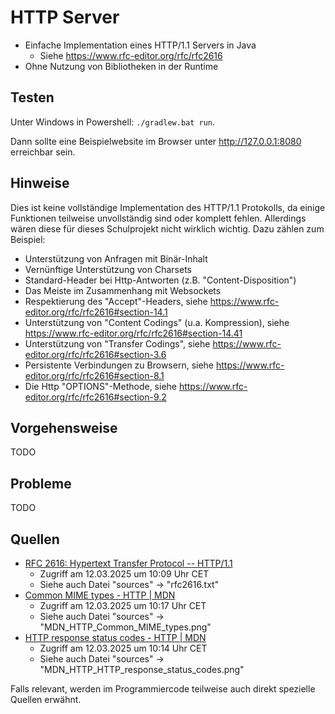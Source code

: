 # HTTP Server

- Einfache Implementation eines HTTP/1.1 Servers in Java
    - Siehe https://www.rfc-editor.org/rfc/rfc2616
- Ohne Nutzung von Bibliotheken in der Runtime

## Testen

Unter Windows in Powershell: `./gradlew.bat run`.

Dann sollte eine Beispielwebsite im Browser unter http://127.0.0.1:8080 erreichbar sein.

## Hinweise

Dies ist keine vollständige Implementation des HTTP/1.1 Protokolls, da einige Funktionen teilweise unvollständig sind
oder komplett fehlen. Allerdings wären diese für dieses Schulprojekt nicht wirklich wichtig. Dazu zählen zum Beispiel:

- Unterstützung von Anfragen mit Binär-Inhalt
- Vernünftige Unterstützung von Charsets
- Standard-Header bei Http-Antworten (z.B. "Content-Disposition")
- Das Meiste im Zusammenhang mit Websockets
- Respektierung des "Accept"-Headers, siehe https://www.rfc-editor.org/rfc/rfc2616#section-14.1
- Unterstützung von "Content Codings" (u.a. Kompression), siehe https://www.rfc-editor.org/rfc/rfc2616#section-14.41
- Unterstützung von "Transfer Codings", siehe https://www.rfc-editor.org/rfc/rfc2616#section-3.6
- Persistente Verbindungen zu Browsern, siehe https://www.rfc-editor.org/rfc/rfc2616#section-8.1
- Die Http "OPTIONS"-Methode, siehe https://www.rfc-editor.org/rfc/rfc2616#section-9.2

## Vorgehensweise

TODO

## Probleme

TODO

## Quellen

- [RFC 2616: Hypertext Transfer Protocol -- HTTP/1.1](https://www.rfc-editor.org/rfc/rfc2616)
  - Zugriff am 12.03.2025 um 10:09 Uhr CET
  - Siehe auch Datei "sources" -> "rfc2616.txt"
- [Common MIME types - HTTP | MDN](https://developer.mozilla.org/en-US/docs/Web/HTTP/MIME_types/Common_types)
  - Zugriff am 12.03.2025 um 10:17 Uhr CET
  - Siehe auch Datei "sources" -> "MDN_HTTP_Common_MIME_types.png"
- [HTTP response status codes - HTTP | MDN](https://developer.mozilla.org/en-US/docs/Web/HTTP/Status)
  - Zugriff am 12.03.2025 um 10:14 Uhr CET
  - Siehe auch Datei "sources" -> "MDN_HTTP_HTTP_response_status_codes.png" 

Falls relevant, werden im Programmiercode teilweise auch direkt spezielle Quellen erwähnt.
